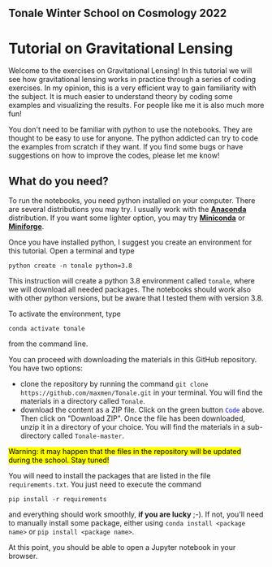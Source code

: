 ## Tonale Winter School on Cosmology 2022 

# Tutorial on Gravitational Lensing

Welcome to the exercises on Gravitational Lensing! In this tutorial we will see how gravitational lensing works in practice through a series of coding exercises. In my opinion, this is a very efficient way to gain familiarity with the subject. It is much easier to understand theory by coding some examples and visualizing the results. For people like me it is also much more fun!

You don't need to be familiar with python to use the notebooks. They are thought to be easy to use for anyone. The python addicted can try to code the examples from scratch if they want. If you find some bugs or have suggestions on how to improve the codes, please let me know!

## What do you need?
To run the notebooks, you need python installed on your computer. There are several distributions you may try. I usually work with the  [**Anaconda**](https://www.anaconda.com) distribution. If you want some lighter option, you may try [**Miniconda**](https://docs.conda.io/en/latest/miniconda.html) or [**Miniforge**](https://github.com/conda-forge/miniforge).

Once you have installed python, I suggest you create an environment for this tutorial. Open a terminal and type

`python create -n tonale python=3.8`

This instruction will create a python 3.8 environment called `tonale`, where we will download all needed packages. The notebooks should work also with other python versions, but be aware that I tested them with version 3.8. 

To activate the environment, type 

`conda activate tonale`

from the command line.

You can proceed with downloading the materials in this GitHub repository. You have two options:

* clone the repository by running the command
`git clone https://github.com/maxmen/Tonale.git` in your terminal. You will find the materials in a directory called `Tonale`. 
* download the content as a ZIP file. Click on the green button <span style="color:blue">`Code`</span> above. Then click on "Download ZIP". Once the file has been downloaded, unzip it in a directory of your choice. You will find the materials in a sub-directory called `Tonale-master`.

<mark>Warning: it may happen that the files in the repository will be updated during the school. Stay tuned!</mark>

You will need to install the packages that are listed in the file `requirememts.txt`. You just need to execute the command 

`pip install -r requirements`

and everything should work smoothly, **if you are lucky** ;-). If not, you'll need to manually install some package, either using `conda install <package name>` or `pip install <package name>`.

At this point, you should be able to open a Jupyter notebook in your browser.